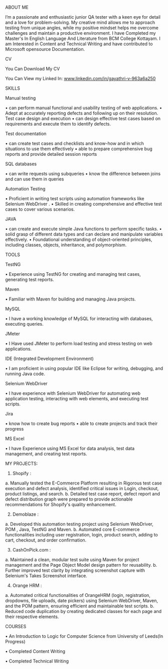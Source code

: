 ABOUT ME

I’m a passionate and enthusiastic junior QA tester with a keen eye for detail and a love for problem-solving. My creative mind allows me to approach testing from unique angles, while my positive mindset helps me overcome challenges and maintain a productive environment.
I have Completed my Master's In English Language And Literature from BCM College Kottayam. I am Interested in Content and Technical Writing and have contributed to Microsoft opensource Documentation.

CV

You Can Download My CV

You Can View my Linked In:   www.linkedin.com/in/gayathri-v-963a6a250


SKILLS



Manual testing



•	can perform manual functional and usability testing of web applications.
•	Adept at accurately reporting defects and following up on their resolution.
Test case design and execution
•	can design effective test cases based on requirements and execute them to identify defects.



Test documentation



•	can create test cases and checklists and know-how and in which situations to use them effectively
•	able to prepare comprehensive bug reports and provide detailed session reports


SQL databases



•	can write  requests using subqueries
•	know the difference between joins and can use them in queries


Automation Testing



•	Proficient in writing test scripts using automation frameworks like Selenium WebDriver .
•	Skilled in creating comprehensive and effective test cases to cover various scenarios.



JAVA



•	can create and execute simple Java functions to perform specific tasks.
•	solid grasp of different data types and can declare and manipulate variables effectively.
•	Foundational understanding of object-oriented principles, including classes, objects, inheritance, and polymorphism.


TOOLS



TestNG



•	Experience using TestNG for creating and managing test cases, generating test reports.


Maven



•	Familiar with Maven for building and managing Java projects.


MySQL



•	I have a working knowledge of MySQL for interacting with databases, executing queries.


JMeter



•	I Have used JMeter to perform load testing and stress testing on web applications.


IDE (Integrated Development Environment)



•	I am proficient in using popular IDE like Eclipse for writing, debugging, and running Java code.


Selenium WebDriver



•	I have experience with Selenium WebDriver for automating web application testing, interacting with web elements, and executing test scripts.

Jira



•	know how to create bug reports
•	able to create projects and track their progress


MS Excel



•	I have Experience using MS Excel for data analysis, test data management, and creating test reports.


 MY PROJECTS:



1. Shopify :


 
a. Manually tested the E-Commerce Platform resulting in Rigorous test case execution and defect analysis, identified critical issues in Login, checkout, product listings, and search.
b. Detailed test case report, defect report and defect distribution graph were prepared to provide actionable recommendations for Shopify's quality enhancement.


2. Demoblaze :


 
a. Developed this automation testing project using Selenium WebDriver, POM , Java, TestNG and Maven.
b. Automated core E-commerce functionalities including user registration, login, product search, adding to cart, checkout, and order confirmation.


3. CashOnPick.com :



a. Maintained a clean, modular test suite using Maven for project management and the Page Object Model design pattern for reusability.
b. Further improved test clarity by integrating screenshot capture with Selenium's Takes Screenshot interface.


4. Orange HRM :


 
a. Automated critical functionalities of OrangeHRM (login, registration, dropdowns, file uploads, date pickers) using Selenium WebDriver, Maven, and the POM pattern, ensuring efficient and maintainable test scripts.
b. Reduced code duplication by creating dedicated classes for each page and their respective elements.




COURSES



•	An Introduction to Logic for Computer Science from University of Leeds(In Progress)


•	Completed   Content Writing


•	Completed   Technical Writing 




